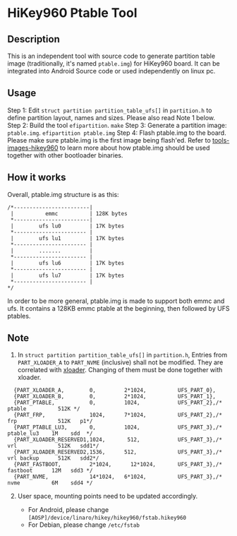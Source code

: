 # HiKey960 Ptable Tool

## Description
This is an independent tool with source code to generate partition table image (traditionally, it's named ```ptable.img```) for HiKey960 board. It can be integrated into Android Source code or used independently on linux pc.

## Usage
Step 1: Edit ```struct partition partition_table_ufs[]``` in ```partition.h``` to define partition layout, names and sizes. Please also read Note 1 below.
Step 2: Build the tool ```efipartition```.
```make```
Step 3: Generate a partition image: ```ptable.img```.
```efipartition ptable.img```
Step 4: Flash ptable.img to the board. Please make sure ptable.img is the first image being flash'ed. Refer to [tools-images-hikey960](https://github.com/96boards-hikey/tools-images-hikey960) to learn more about how ptable.img should be used together with other bootloader binaries.

## How it works
Overall, ptable.img structure is as this:
```
/*------------------------|
 |          emmc          | 128K bytes
 *------------------------|
 |        ufs lu0         | 17K bytes
 *----------------------- |
 |        ufs lu1         | 17K bytes
 *----------------------- |
 |        .......         |
 *----------------------- |
 |        ufs lu6         | 17K bytes
 *----------------------- |
 |        ufs lu7         | 17K bytes
 *----------------------- |
*/
```

In order to be more general, ptable.img is made to support both emmc and ufs. It contains a 128KB emmc ptable at the beginning, then followed by UFS ptables.

## Note
1. In ```struct partition partition_table_ufs[]``` in ```partition.h```, Entries from ```PART_XLOADER_A``` to ```PART_NVME``` (inclusive) shall not be modified. They are correlated with [xloader](https://github.com/96boards-hikey/tools-images-hikey960/blob/master/sec_xloader.img). Changing of them must be done together with xloader.
```
  {PART_XLOADER_A,        0,         2*1024,          UFS_PART_0},
  {PART_XLOADER_B,        0,         2*1024,          UFS_PART_1},
  {PART_PTABLE,           0,         1024,            UFS_PART_2},/* ptable          512K */
  {PART_FRP,              1024,      7*1024,          UFS_PART_2},/* frp             512K   p1*/
  {PART_PTABLE_LU3,       0,         1024,            UFS_PART_3},/* ptable_lu3    1M    sdd  */
  {PART_XLOADER_RESERVED1,1024,       512,            UFS_PART_3},/* vrl             512K   sdd1*/
  {PART_XLOADER_RESERVED2,1536,      512,             UFS_PART_3},/* vrl backup      512K   sdd2*/
  {PART_FASTBOOT,         2*1024,      12*1024,       UFS_PART_3},/* fastboot      12M   sdd3 */
  {PART_NVME,             14*1024,   6*1024,          UFS_PART_3},/* nvme          6M    sdd4 */
  ```
2. User space, mounting points need to be updated accordingly.

    * For Android, please change ```[AOSP]/device/linaro/hikey/hikey960/fstab.hikey960```
    * For Debian, please change ```/etc/fstab```

